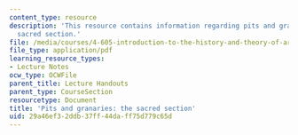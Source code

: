 ```yaml
---
content_type: resource
description: 'This resource contains information regarding pits and granaries: the
  sacred section.'
file: /media/courses/4-605-introduction-to-the-history-and-theory-of-architecture-spring-2012/29a46ef32ddb37ff44daff75d779c65d_MIT4_605S12_lec06.pdf
file_type: application/pdf
learning_resource_types:
- Lecture Notes
ocw_type: OCWFile
parent_title: Lecture Handouts
parent_type: CourseSection
resourcetype: Document
title: 'Pits and granaries: the sacred section'
uid: 29a46ef3-2ddb-37ff-44da-ff75d779c65d
---
```

